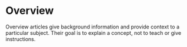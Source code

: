 # Overview

Overview articles give background information and provide context to a particular subject.
Their goal is to explain a concept, not to teach or give instructions.